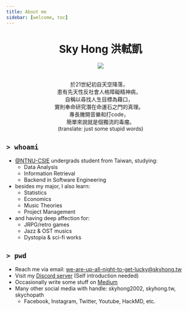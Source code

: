 ```yaml
---
title: About me
sidebar: [welcome, toc]
---
```


<h1 align="center">Sky Hong 洪軾凱</h1>

<div align="center">

![](https://komarev.com/ghpvc/?username=skyhong2002&style=flat-square)

<p style="text-align: center; white-space: pre;">
於21世紀初自天空降落，  
患有先天性反社會人格障礙精神病，  
自稱以尋找人生目標為藉口，  
實則奉命研究潛在命運石之門的真理。  
專長撇開音樂和打code，  
簡單來說就是個獨流的毒瘤。
(translate: just some stupid words)
</p>

</div>

## `> whoami`

- [@NTNU-CSIE](https://github.com/NTNU-CSIE) undergrads student from Taiwan, studying:
  - Data Analysis
  - Information Retrieval
  - Backend in Software Engineering
- besides my major, I also learn:
  - Statistics
  - Economics
  - Music Theories
  - Project Management
- and having deep affection for:
  - JRPG/retro games
  - Jazz & OST musics
  - Dystopia & sci-fi works

## `> pwd`

- Reach me via email: we-are-up-all-night-to-get-lucky@skyhong.tw
- Visit my [Discord server](https://discord.gg/9BbYCXaEVd) (Self introduction needed)
- Occasionally write some stuff on [Medium](https://medium.com/@skyhong2002)
- Many other social media with handle: skyhong2002, skyhong.tw, skychopath
  - Facebook, Instagram, Twitter, Youtube, HackMD, etc.
